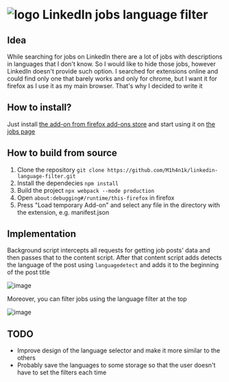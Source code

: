 # ![logo](https://github.com/M1h4n1k/linkedin-language-filter/assets/82715719/f83d5145-397f-4585-93bb-5944d8c4ebef) LinkedIn jobs language filter


## Idea
While searching for jobs on LinkedIn there are a lot of jobs with descriptions in languages that I don't know. So I would like to hide those jobs, however LinkedIn doesn't provide such option. 
I searched for extensions online and could find only one that barely works and only for chrome, but I want it for firefox as I use it as my main browser. That's why I decided to write it

## How to install? 
Just install [the add-on from firefox add-ons store](https://addons.mozilla.org/en-US/firefox/addon/linkedin-jobs-language-filter) and start using it on [the jobs page](https://www.linkedin.com/jobs/search)

## How to build from source
1. Clone the repository `git clone https://github.com/M1h4n1k/linkedin-language-filter.git`
2. Install the dependecies `npm install`
3. Build the project `npx webpack --mode production`
4. Open `about:debugging#/runtime/this-firefox` in firefox
5. Press "Load temporary Add-on" and select any file in the directory with the extension, e.g. manifest.json

## Implementation
Background script intercepts all requests for getting job posts' data and then passes that to the content script. After that content script adds detects the language of the post using `languagedetect` and adds it to the beginning of the post title


![image](https://github.com/M1h4n1k/linkedin-language-filter/assets/82715719/3c4b37fd-c376-4c77-97ae-4a993e021dc2)


Moreover, you can filter jobs using the language filter at the top


![image](https://github.com/M1h4n1k/linkedin-language-filter/assets/82715719/d7ca252b-e6ac-425c-9689-03164cd885e1)

## TODO
- Improve design of the language selector and make it more similar to the others
- Probably save the languages to some storage so that the user doesn't have to set the filters each time
